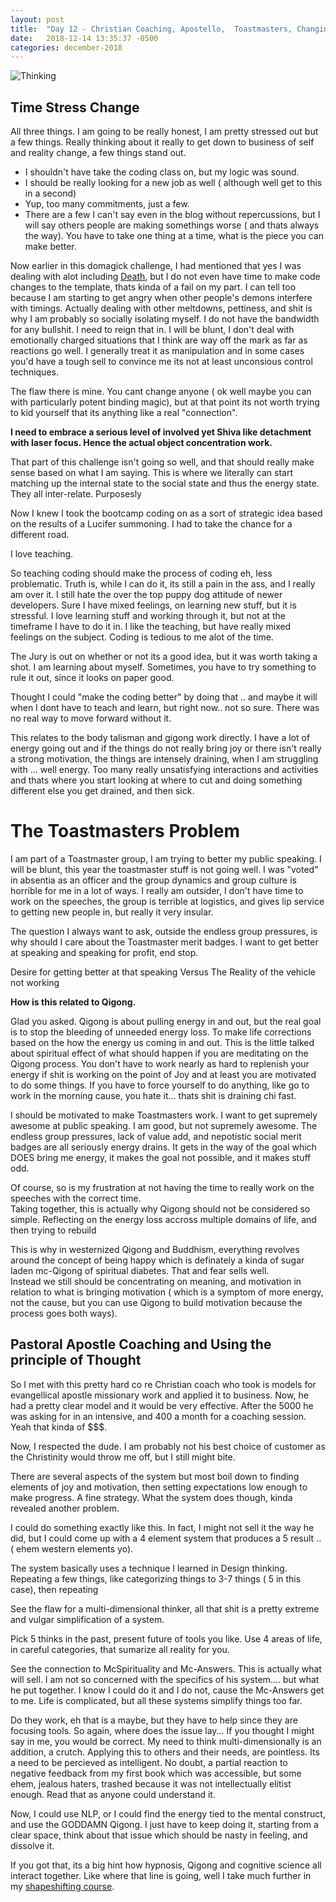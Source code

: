 ```yaml
---
layout: post
title:  "Day 12 - Christian Coaching, Apostello,  Toastmasters, Changing Perspective"
date:   2018-12-14 13:35:37 -0500
categories: december-2018
---
```

![Thinking](https://www.apa.org/images/body-stress-title-image_tcm7-230134.jpg)


## Time Stress Change
All three things. I am going to be really honest, I am pretty stressed out but a few things.  Really thinking about it really to get down to business of self and reality change, a few things stand out. 

- I shouldn't have take the coding class on, but my logic was sound.  
- I should be really looking for a new job as well ( although well get to this in a second)
- Yup, too many commitments, just a few.
- There are a few I can't say even in the blog without repercussions, but I will say others people are making somethings worse ( and thats always the way).  You have to take one thing at a time, what is the piece you can make better.

Now earlier in this domagick challenge, I had mentioned that yes I was dealing with alot including [Death](http://google.com), but I do not even have time to make code changes to the template, thats kinda of a fail on my part.   I can tell too because I am starting to get angry when other people's demons interfere with timings.  Actually dealing with other meltdowns, pettiness, and shit is why I am probably so socially isolating myself.   I do not have the bandwidth for any bullshit.  I need to reign that in.  I will be blunt, I don't deal with emotionally charged situations that I think are way off the mark as far as reactions go well.  I generally treat it as manipulation and in some cases you'd have a tough sell to convince me its not at least unconsious control techniques.

The flaw there is mine.  You cant change anyone ( ok well maybe you can with particularly potent binding magic), but at that point its not worth trying to kid yourself that its anything like a real "connection".  

**I need to embrace a serious level of involved yet Shiva like detachment with laser focus.  Hence the actual object concentration work.**

That part of this challenge isn't going so well, and that should really make sense based on what I am saying.  This is where we literally can start matching up the internal state to the social state and thus the energy state.   They all inter-relate.  Purposesly 

Now I knew I took the bootcamp coding on as a sort of strategic idea based on the results of a Lucifer summoning.   I had to take the chance for a different road.

I love teaching. 

So teaching coding should make the process of coding eh, less problematic.   Truth is, while I can do it, its still a pain in the ass, and I really am over it.  I still hate the over the top puppy dog attitude of newer developers.  Sure I have mixed feelings, on learning new stuff, but it is stressful. I love learning stuff and working through it, but not at the timeframe I have to do it in.  I like the teaching, but have really mixed feelings on the subject.  Coding is tedious to me alot of the time.

The Jury is out on whether or not its a good idea, but it was worth taking a shot.  I am learning about myself.  Sometimes, you have to try something to rule it out, since it looks on paper good.

Thought I could "make the coding better" by doing that .. and maybe it will when I dont have to teach and learn, but right now.. not so sure.   There was no real way to move forward without it.   

This relates to the body talisman and gigong work directly.   I have a lot of energy going out and if the things do not really bring joy or there isn't really a strong motivation, the things are intensely draining, when I am struggling with ... well energy.   Too many really unsatisfying interactions and activities and thats where you start looking at where to cut and doing something different else you get drained, and then sick.

# The Toastmasters Problem
I am part of a Toastmaster group,  I am trying to better my public speaking.  I will be blunt, this year the toastmaster stuff is not going well.  I was "voted" in absentia as an officer and the group dynamics and group culture is horrible for me in a lot of ways.  I really am outsider, I don't have time to work on the speeches, the group is terrible at logistics, and gives lip service to getting new people in, but really it very insular.

The question I always want to ask, outside the endless group pressures, is why should I care about the Toastmaster merit badges.  I want to get better at speaking and speaking for profit, end stop.  

Desire for getting better at that speaking
Versus
The Reality of the vehicle not working

**How is this related to Qigong.**

Glad you asked. Qigong is about pulling energy in and out, but the real goal is to stop the bleeding of unneeded energy loss.  To make life corrections based on the how the energy us coming in and out.   This is the little talked about spiritual effect of what should happen if you are meditating on the Qigong process.  You don't have to work nearly as hard to replenish your energy if shit is working on the point of Joy and at least you are motivated to do some things.  If you have to force yourself to do anything, like go to work in the morning cause, you hate it... thats shit is draining chi fast.

I should be motivated to make Toastmasters work.  I want to get supremely awesome at public speaking.   I am good, but not supremely awesome.  The endless group pressures, lack of value add, and nepotistic social merit badges are all seriously energy drains.  It gets in the way of the goal which DOES bring me energy, it makes the goal not possible, and it makes stuff odd.

Of course, so is my frustration at not having the time to really work on the speeches with the correct time.  
Taking together, this is actually why Qigong should not be considered so simple.  Reflecting on the energy loss accross multiple domains of life, and then trying to rebuild

This is why in westernized Qigong and Buddhism, everything revolves around the concept of being happy which is definately a kinda of sugar laden mc-Qigong of spiritual diabetes.  That and fear sells well.  
Instead we still should be concentrating on meaning, and motivation in relation to what is bringing motivation ( which is a symptom of more energy, not the cause, but you can use Qigong to build motivation because the process goes both ways).

## Pastoral Apostle Coaching and Using the principle of Thought
So I met with this pretty hard co
re Christian coach who took is models for evangellical apostle missionary work and applied it to business.  Now, he had a pretty clear model and it would be very effective.   After the 5000 he was asking for in an intensive, and 400 a month for a coaching session.  Yeah that kinda of $$$.

Now, I respected the dude.  I am probably not his best choice of customer as the Christinity would throw me off, but I still might bite.

There are several aspects of the system but most boil down to finding elements of joy and motivation, then setting expectations low enough to make progress.   A fine strategy.  What the system does though, kinda revealed another problem.

I could do something exactly like this.  In fact, I might not sell it the way he did, but I could come up with a 4 element system that produces a 5 result .. ( ehem western elements yo).

The system basically uses a technique I learned in Design thinking.  Repeating a few things, like categorizing things to 3-7 things ( 5 in this case), then repeating 

See the flaw for a multi-dimensional thinker, all that shit is a pretty extreme and vulgar simplification of a system.

Pick 5 thinks in the past, present future of tools you like.
Use 4 areas of life, in careful categories, that sumarize all reality for you.   

See the connection to McSpirituality and Mc-Answers.   This is actually what will sell.  I am not so concerned with the specifics of his system.... but what he put together.  I know I could do it and I do not, cause the Mc-Answers get to me.   Life is complicated, but all these systems simplify things too far.

Do they work, eh that is a maybe, but they have to help since they are focusing tools. So again, where does the issue lay...  If you thought I might say in me, you would be correct.  My need to think multi-dimensionally is an addition, a crutch.  Applying this to others and their needs, are pointless.  Its a need to be percieved as intelligent.  No doubt, a partial reaction to negative feedback from my first book which was accessible, but some ehem, jealous haters, trashed because it was not intellectually elitist enough.  Read that as anyone could understand it.

Now, I could use NLP, or I could find the energy tied to the mental construct, and use the GODDAMN Qigong.  I just have to keep doing it, starting from a clear space, think about that issue which should be nasty in feeling, and dissolve it.

If you got that, its a big hint how hypnosis, Qigong and cognitive science all interact together.   Like where that line is going, well I take much further in my [shapeshifting course](http://andriehvitimus.com/shapeshift).